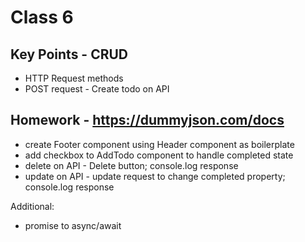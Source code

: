 # Class 6

## Key Points - CRUD
- HTTP Request methods
- POST request - Create todo on API

## Homework - https://dummyjson.com/docs
- create Footer component using Header component as boilerplate
- add checkbox to AddTodo component to handle completed state
- delete on API - Delete button; console.log response
- update on API - update request to change completed property; console.log response

Additional:
- promise to async/await
